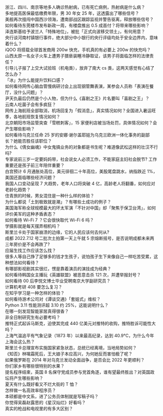 浙江、四川、南京等地多人确诊热射病，已有死亡病例，热射病是什么病？  
多地提高医保最低缴费年限，男 30 年女 25 年，这透露出了哪些信号？  
美舰再次擅闯中国西沙领海，遭南部战区跟踪监视并警告驱离，释放哪些信号？  
如何看待东莞楼市发布新政一周，有楼盘推出 0.5 成首付？将带来哪些影响？  
泽连斯基给予波兰人「特殊地位」，被批「正式向波移交领土」，有何用意？  
央行谈河南村镇银行事件，绝大部分中小银行的央行评级均处于安全边界内，意味着什么？  
iQOO 将搭载全球首发商用 200w 快充，手机真的有必要上 200w 的快充吗？  
山西太原一名女子火车上遭男子猥亵装睡冷静取证，该男子将面临怎样的法律责任？  
引导儿子报了上交大试验班（机电类），放弃了南大 cs 类，这两天感觉有心结了怎么办？  
「冰」为什么能提升饮料口感？  
如何看待网传心脑血管慢病研讨会上出现钢管舞表演，某参会人员称「表演在餐厅，没什么问题」？  
尹天仇最后仍然是个小人物，但为什么《喜剧之王》片名要叫「喜剧之王」？  
云南人吃菌子会有多疯狂？  
网传上海航班全部取消，机场回复为「假消息」，真实情况如何？全国进入暑运旺季，各地航班恢复情况如何？  
北京朝阳市场监管突查「雪糕刺客」，15 家便利店被当场处罚，具体情况如何？会产生哪些影响？  
如何看待乌克兰任命 25 岁的安娜·谢尔盖耶娃为乌克兰欧洲一体化事务的副部长？她能否胜任该职位？  
为什么《倩女幽魂》中女鬼搞业务的对象都是书生呢？难道像武松这样的壮汉不行吗?  
专家说前三岁一定要妈妈带，社会说女人必须工作，不能家庭主妇社会脱节? 工作重要还是孩子前三年陪伴重要？  
白宫预计 6 月通胀处高位，美元徘徊二十年高位，美股尾盘跳水，纳指跌近 1%，美国还面临哪些经济问题？  
我国人口变动呈现 7 大趋势，老年人口将突破 4 亿，高龄老人将翻番，如何应对老龄化趋势？  
住青旅的时候，男女混住是一种什么样的体验？  
为什么都说「土到极致就是潮」？有哪些土成功的例子？  
美国海军称全球规模最大的环太军演「不针对中国」却「聚焦于保卫台湾」，如何评价美军的这种矛盾表态？  
如何看待 Wi-Fi 7 ？它会很快取代 Wi-Fi 6 吗？  
学摄影就是每天摆弄相机吗？  
斯里兰卡处于国家崩溃的边缘，它的人民应该何去何从?  
成都 2022.7.12 号二批次土拍第一天上午就 5 宗熔断摇号，是否说明成都未来两三年房价是不会再跌了?  
应届生找工作应该怎么找？  
很多人等自己挣了足够多的钱才生孩子，说怕孩子生下来像自己一样吃苦受累，这种想法如何看待？  
有哪部影视剧其实很烂，愣是靠着演员的演技成为经典？  
如何看待韩国女主播玩《英雄联盟》被恶意击杀 121 次，并遭举报封号？  
如何看待 00 后李悦文博士毕业受聘南京大学副研究员？  
计算机考研 408 要怎么复习？  
在知乎学习是一种怎样的体验？  
如何看待游术公司对《谭谈交通》「套娃式」维权？  
Python 3.11 性能测评超 3.10 约 25%，这能说明什么？  
在哪一刻发现智能家居真得很香？  
非全日制研究生有必要考吗？  
推特正式起诉马斯克，迫使其完成 440 亿美元对推特的收购，推特胜诉可能性大吗？  
上海气温追平有气象记录（1873 年）以来最高纪录，达到 40.9℃，为什么今年上海会这么热？  
斯里兰卡总理宣布实施国家紧急状态，总统已经离境，当地局势如何？  
《知否》林噙霜死后，王大娘子本应高兴，为何她反而害怕极了呢？  
如果俄罗斯在 2014 年对乌克兰发动全面战争，是否会比 2022 年更顺利？  
你们家乡有哪些很特别的水果？  
提名程序结束，英国 8 名保守党成员参与党首角逐，谁有望最终胜出？对英国政坛将产生哪些影响？  
夏天有什么既好看又不烂大街的 T 恤？  
怎样做一名高效率程序员？  
本硕都是中文系，进了公务员体制就是写稿子吗？  
你觉得吴磊赵露思的《星汉灿烂》好看吗？  
真实的枪战和电视里的有多大区别？  
